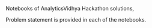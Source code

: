 Notebooks of AnalyticsVidhya Hackathon solutions,

Problem statement is provided in each of the notebooks.
